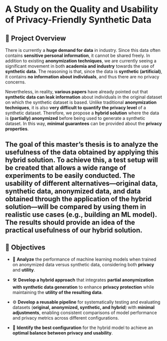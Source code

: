 # A Study on the Quality and Usability of Privacy-Friendly Synthetic Data

## 📌 Project Overview

There is currently a **huge demand for data** in industry. Since this data often contains **sensitive personal information**, it cannot be shared freely. In addition to existing **anonymization techniques**, we are currently seeing a significant movement in both **academia and industry** towards the use of **synthetic data**. The reasoning is that, since the data is **synthetic (artificial)**, it contains **no information about individuals**, and thus there are no privacy concerns.

Nevertheless, in reality, **various papers** have already pointed out that **synthetic data can leak information** about individuals in the original dataset on which the synthetic dataset is based. Unlike traditional **anonymization techniques**, it is also **very difficult to quantify the privacy level** of a synthetic dataset. Therefore, we propose a **hybrid solution** where the data is **(partially) anonymized** before being used to generate a synthetic dataset. In this way, **minimal guarantees** can be provided about the **privacy properties**.

The goal of this master’s thesis is to **analyze the usefulness** of the data obtained by applying this **hybrid solution**. To achieve this, a **test setup** will be created that allows a **wide range of experiments** to be easily conducted. The **usability of different alternatives**—**original data, synthetic data, anonymized data, and data obtained through the application of the hybrid solution**—will be compared by using them in **realistic use cases** (e.g., building an ML model). The results should provide an idea of the **practical usefulness** of our **hybrid solution**.
---

## 🎯 Objectives

- 📌 **Analyze** the performance of machine learning models when trained on anonymized data versus synthetic data, considering both **privacy** and **utility**.

- 🛠️ **Develop a hybrid approach** that integrates **partial anonymization with synthetic data generation** to enhance **privacy protection** while maintaining the **utility of the resulting data**.

- ⚙️ **Develop a reusable pipeline** for systematically testing and evaluating datasets (**original, anonymized, synthetic, and hybrid**) with **minimal adjustments**, enabling consistent comparisons of model performance and privacy metrics across different configurations.

- 🌟 **Identify the best configuration** for the hybrid model to achieve an **optimal balance between privacy and usability**.
